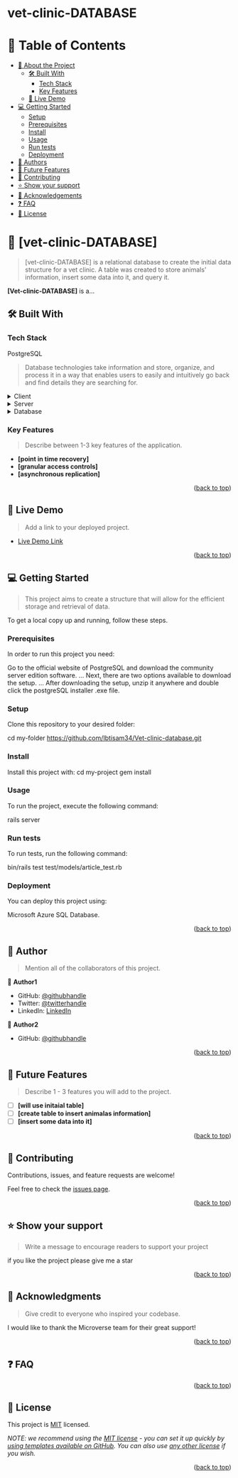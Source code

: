 # vet-clinic-DATABASE

<a name="readme-top"></a>

# 📗 Table of Contents

- [📖 About the Project](#about-project)
  - [🛠 Built With](#built-with)
    - [Tech Stack](#tech-stack)
    - [Key Features](#key-features)
  - [🚀 Live Demo](#live-demo)
- [💻 Getting Started](#getting-started)
  - [Setup](#setup)
  - [Prerequisites](#prerequisites)
  - [Install](#install)
  - [Usage](#usage)
  - [Run tests](#run-tests)
  - [Deployment](#triangular_flag_on_post-deployment)
- [👥 Authors](#authors)
- [🔭 Future Features](#future-features)
- [🤝 Contributing](#contributing)
- [⭐️ Show your support](#support)
- [🙏 Acknowledgements](#acknowledgements)
- [❓ FAQ](#faq)
- [📝 License](#license)

<!-- PROJECT DESCRIPTION -->

# 📖 [vet-clinic-DATABASE] <a name="about-project"></a>

> [vet-clinic-DATABASE] is a relational database to create the initial data structure for a vet clinic. A table was created to store animals' information, insert some data into it, and query it.

**[Vet-clinic-DATABASE]** is a...

## 🛠 Built With <a name="built-with"></a>

### Tech Stack <a name="tech-stack"></a>

PostgreSQL

> Database technologies take information and store, organize, and process it in a way that enables users to easily and intuitively go back and find details they are searching for.

<details>
  <summary>Client</summary>
  <ul>
    <li><a href="https://reactjs.org/">React.js</a></li>
  </ul>
</details>

<details>
  <summary>Server</summary>
  <ul>
    <li><a href="https://expressjs.com/">Express.js</a></li>
  </ul>
</details>

<details>
<summary>Database</summary>
  <ul>
    <li><a href="https://www.postgresql.org/">PostgreSQL</a></li>
  </ul>
</details>

### Key Features <a name="key-features"></a>

> Describe between 1-3 key features of the application.

- **[point in time recovery]**
- **[granular access controls]**
- **[asynchronous replication]**

<p align="right">(<a href="#readme-top">back to top</a>)</p>

<!-- LIVE DEMO -->

## 🚀 Live Demo <a name="live-demo"></a>

> Add a link to your deployed project.

- [Live Demo Link]()

<p align="right">(<a href="#readme-top">back to top</a>)</p>

<!-- GETTING STARTED -->

## 💻 Getting Started <a name="getting-started"></a>

> This project aims to create a structure that will allow for the efficient storage and retrieval of data.

To get a local copy up and running, follow these steps.

### Prerequisites

In order to run this project you need:

Go to the official website of PostgreSQL and download the community server edition software. ...
Next, there are two options available to download the setup. ...
After downloading the setup, unzip it anywhere and double click the postgreSQL installer .exe file.

### Setup

Clone this repository to your desired folder:

cd my-folder
https://github.com/Ibtisam34/Vet-clinic-database.git

### Install

Install this project with:
cd my-project
gem install

### Usage

To run the project, execute the following command:

rails server

### Run tests

To run tests, run the following command:

bin/rails test test/models/article_test.rb

### Deployment

You can deploy this project using:

Microsoft Azure SQL Database.

<p align="right">(<a href="#readme-top">back to top</a>)</p>

<!-- AUTHOR -->

## 👥 Author <a name="authors"></a>

> Mention all of the collaborators of this project.

👤 **Author1**

- GitHub: [@githubhandle](https://github.com/ibtisam34)
- Twitter: [@twitterhandle](https://twitter.com/Queenjin2)
- LinkedIn: [LinkedIn](https://www.linkedin.com/in/falis-abdikani/)

👤 **Author2**

- GitHub: [@githubhandle](https://github.com/Mukumbuta/Mukumbuta)

<p align="right">(<a href="#readme-top">back to top</a>)</p>

<!-- FUTURE FEATURES -->

## 🔭 Future Features <a name="future-features"></a>

> Describe 1 - 3 features you will add to the project.

- [ ] **[will use initaial table]**
- [ ] **[create table to insert animalas information]**
- [ ] **[insert some data into it]**

<p align="right">(<a href="#readme-top">back to top</a>)</p>

<!-- CONTRIBUTING -->

## 🤝 Contributing <a name="contributing"></a>

Contributions, issues, and feature requests are welcome!

Feel free to check the [issues page](../../issues/).

<p align="right">(<a href="#readme-top">back to top</a>)</p>

<!-- SUPPORT -->

## ⭐️ Show your support <a name="support"></a>

> Write a message to encourage readers to support your project

if you like the project please give me a star

<p align="right">(<a href="#readme-top">back to top</a>)</p>

<!-- ACKNOWLEDGEMENTS -->

## 🙏 Acknowledgments <a name="acknowledgements"></a>

> Give credit to everyone who inspired your codebase.

I would like to thank the Microverse team for their great support!

<p align="right">(<a href="#readme-top">back to top</a>)</p>

<!-- FAQ (optional) -->

## ❓ FAQ <a name="faq"></a>

<p align="right">(<a href="#readme-top">back to top</a>)</p>

<!-- LICENSE -->

## 📝 License <a name="license"></a>

This project is [MIT](https://github.com/Ibtisam34/Vet-clinic-database/blob/database6/MIT.md) licensed.

_NOTE: we recommend using the [MIT license](https://choosealicense.com/licenses/mit/) - you can set it up quickly by [using templates available on GitHub](https://docs.github.com/en/communities/setting-up-your-project-for-healthy-contributions/adding-a-license-to-a-repository). You can also use [any other license](https://choosealicense.com/licenses/) if you wish._

<p align="right">(<a href="#readme-top">back to top</a>)</p>
